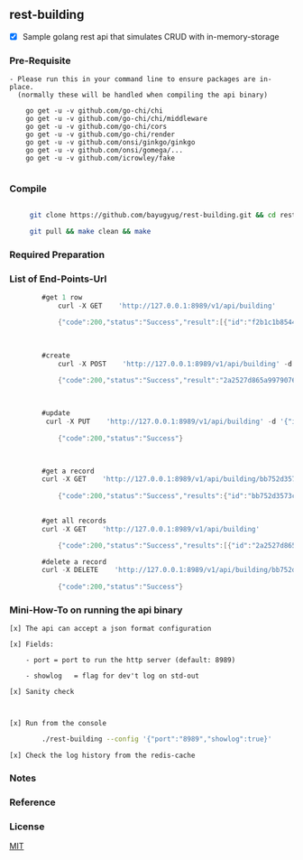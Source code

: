 ## rest-building

* [x] Sample golang rest api that simulates CRUD with in-memory-storage


### Pre-Requisite
	
	- Please run this in your command line to ensure packages are in-place.
	  (normally these will be handled when compiling the api binary)
	
		go get -u -v github.com/go-chi/chi
		go get -u -v github.com/go-chi/chi/middleware
		go get -u -v github.com/go-chi/cors
		go get -u -v github.com/go-chi/render
		go get -u -v github.com/onsi/ginkgo/ginkgo
		go get -u -v github.com/onsi/gomega/... 
		go get -u -v github.com/icrowley/fake
```sh


```

### Compile

```sh

     git clone https://github.com/bayugyug/rest-building.git && cd rest-building

     git pull && make clean && make

```

### Required Preparation



### List of End-Points-Url


```go
		#get 1 row
			curl -X GET    'http://127.0.0.1:8989/v1/api/building'

			{"code":200,"status":"Success","result":[{"id":"f2b1c1b85445b3767a3d86a677247a93","name":"building-2","address":"address here","floors":["floor-1","floor-2"],"created":"2019-04-29T23:04:39+08:00"}]}

		
		
		#create
			curl -X POST    'http://127.0.0.1:8989/v1/api/building' -d '{"name":"building-a","address":"address here","floors":["floor-1","floor-2"]}'
			
			{"code":200,"status":"Success","result":"2a2527d865a9979076e3f7e62e6e21e3"}


		
		#update
		 curl -X PUT    'http://127.0.0.1:8989/v1/api/building' -d '{"id":"2a2527d865a9979076e3f7e62e6e21e3","name":"building-a","address":"address here2","floors":["floor-a1","floor-a2","floor-a3"]}'
		 
			{"code":200,"status":"Success"}


		
		#get a record
		curl -X GET    'http://127.0.0.1:8989/v1/api/building/bb752d3573ca1679be6832f73ddb4e06'
			
			{"code":200,"status":"Success","results":{"id":"bb752d3573ca1679be6832f73ddb4e06","name":"building-b","address":"address here","floors":["floor-1","floor-2"],"created":"2019-04-29T23:12:54+08:00"}}

		
		#get all records
		curl -X GET    'http://127.0.0.1:8989/v1/api/building'

			{"code":200,"status":"Success","results":[{"id":"2a2527d865a9979076e3f7e62e6e21e3","name":"building-a","address":"address here2","floors":["floor-a1","floor-a2","floor-a3"],"created":"2019-04-29T23:09:55+08:00","modified":"2019-04-29T23:11:59+08:00"},{"id":"f2b1c1b85445b3767a3d86a677247a93","name":"building-2","address":"address here","floors":["floor-1","floor-2"],"created":"2019-04-29T23:04:39+08:00"},{"id":"bb752d3573ca1679be6832f73ddb4e06","name":"building-b","address":"address here","floors":["floor-1","floor-2"],"created":"2019-04-29T23:12:54+08:00"}]}

		#delete a record
		curl -X DELETE    'http://127.0.0.1:8989/v1/api/building/bb752d3573ca1679be6832f73ddb4e06'
			
			{"code":200,"status":"Success"}


```


### Mini-How-To on running the api binary

	[x] The api can accept a json format configuration
	
	[x] Fields:
	
		- port = port to run the http server (default: 8989)
	
		- showlog   = flag for dev't log on std-out
		
	[x] Sanity check
	    
		
	
	[x] Run from the console

```sh
		./rest-building --config '{"port":"8989","showlog":true}'

```
	[x] Check the log history from the redis-cache
	



### Notes

### Reference

### License

[MIT](https://bayugyug.mit-license.org/)

